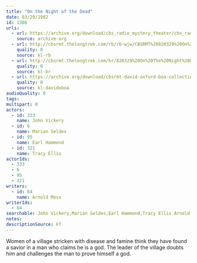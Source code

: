 ```yaml
---
title: "On the Night of the Dead"
date: 03/29/1982
id: 1308
urls: 
  - url: https://archive.org/download/cbs_radio_mystery_theater/cbs_radio_mystery_theater-1301-1350.zip/cbs_radio_mystery_theater-1301-1350%2Fcbsrmt_1308_on_the_night_of_the_dead.mp3
    source: archive-org
  - url: http://cbsrmt.thelongtrek.com/rb/rb-wjw/CBSRMT%20820329%20On%20The%20Night%20of%20the%20Dead_wjw.mp3
    quality: 0
    source: kl-rb
  - url: http://cbsrmt.thelongtrek.com/br/820329%20On%20The%20Night%20Of%20The%20Dead%20-%20WBBM.mp3
    quality: 0
    source: kl-br
  - url: https://archive.org/download/cbsrmt-david-oxford-boa-collection/CBSRMT-820329-1308-On-the-Night-of-the-Dead-(128-48)_WBBM-JE-{BoA}.mp3
    quality: 0
    source: kl-davidoboa
audioQuality: 0
tags: 
multipart: 0
actors:  
  - id: 333
    name: John Vickery  
  - id: 6
    name: Marian Seldes  
  - id: 95
    name: Earl Hammond  
  - id: 321
    name: Tracy Ellis
actorIds:  
  - 333  
  - 6  
  - 95  
  - 321
writers:  
  - id: 64
    name: Arnold Moss
writerIds:  
  - 64
searchable: John Vickery,Marian Seldes,Earl Hammond,Tracy Ellis Arnold Moss
notes: 
descriptionSource: kf
---
```

Women of a village stricken with disease and famine think they have found a savior in a man who claims he is a god. The leader of the village doubts him and challenges the man to prove himself a god.